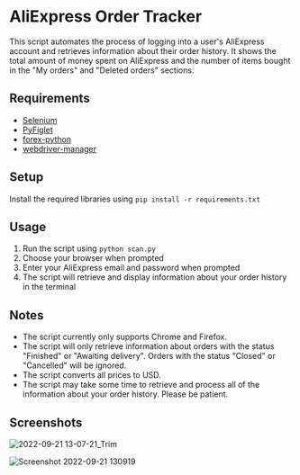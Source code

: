 # AliExpress Order Tracker

This script automates the process of logging into a user's AliExpress account and retrieves information about their order history. It shows the total amount of money spent on AliExpress and the number of items bought in the "My orders" and "Deleted orders" sections.

## Requirements
- [Selenium](https://pypi.org/project/selenium/)
- [PyFiglet](https://pypi.org/project/pyfiglet/)
- [forex-python](https://pypi.org/project/forex-python/)
- [webdriver-manager](https://pypi.org/project/webdriver-manager/)

## Setup
 Install the required libraries using `pip install -r requirements.txt`


## Usage
1. Run the script using `python scan.py`
2. Choose your browser when prompted
3. Enter your AliExpress email and password when prompted
4. The script will retrieve and display information about your order history in the terminal

## Notes
- The script currently only supports Chrome and Firefox.
- The script will only retrieve information about orders with the status "Finished" or "Awaiting delivery". Orders with the status "Closed" or "Cancelled" will be ignored.
- The script converts all prices to USD.
- The script may take some time to retrieve and process all of the information about your order history. Please be patient.

## Screenshots
![2022-09-21 13-07-21_Trim](https://user-images.githubusercontent.com/68149162/191480383-00cb7454-f3c2-4b40-b73f-e1593f00f274.gif)

![Screenshot 2022-09-21 130919](https://user-images.githubusercontent.com/68149162/191479597-c966b002-f1f5-4531-9f36-95e0cfcc90ec.png)
